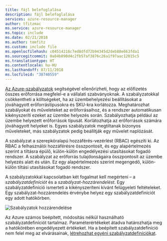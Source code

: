 ```yaml
---
title: fájl belefoglalása
description: fájl belefoglalása
services: azure-resource-manager
author: tfitzmac
ms.service: azure-resource-manager
ms.topic: include
ms.date: 02/21/2018
ms.author: tomfitz
ms.custom: include file
ms.openlocfilehash: c04514218c7ed8dfd72b94345d2deb88e663fda1
ms.sourcegitcommit: 0a84b090d4c2fb57af3876c26a1f97aac12015c5
ms.translationtype: HT
ms.contentlocale: hu-HU
ms.lasthandoff: 07/11/2018
ms.locfileid: "38740559"
---
```

[Az Azure-szabályzatok](/azure/azure-policy/) segítségével ellenőrizheti, hogy az előfizetés összes erőforrása megfelel-e a vállalati szabványoknak. A szabályzatokkal csökkentheti a költségeket, ha az üzembehelyezési beállításokat a jóváhagyott erőforrástípusokra és SKU-kra korlátozza. Meghatározhat szabályokat és műveleteket az erőforrásaihoz, és a rendszer automatikusan kikényszeríti ezeket az üzembe helyezés során. Szabályozhatja például az üzembe helyezett erőforrások típusát. Korlátozhatja az erőforrások számára jóváhagyott helyeket is. Egyes szabályzatok megtiltanak bizonyos műveleteket, más szabályzatok pedig beállítják egy művelet naplózását.

A szabályzat a szerepköralapú hozzáférés-vezérlést (RBAC) egészíti ki. Az RBAC a felhasználói hozzáférésre összpontosít, és egy alapértelmezés szerint a tiltásra épülő, külön-külön engedélyezési utasításokat fogadó rendszer. A szabályzat az erőforrás tulajdonságaira összpontosít az üzembe helyezés alatt és után. Ez egy alapértelmezés szerint megengedő, külön-külön tiltási utasításokat fogadó rendszer.

A szabályzatokkal kapcsolatban két fogalmat kell megérteni – a *szabályzatdefiníciót* és a *szabályzat-hozzárendelést*. Egy szabályzatdefiníció ismerteti a kikényszeríteni kívánt felügyeleti feltételeket. Egy szabályzat-hozzárendelés érvénybe helyez egy szabályzatdefiníciót egy adott hatókörben.

![Szabályzatok hozzárendelése](./media/resource-manager-governance-policy/policy-concepts.png)

Az Azure számos beépített, módosítás nélkül használható szabályzatdefiníciót tartalmaz. Paraméterértékeket átadva határozhatja meg a hatókörében engedélyezett értékeket. Ha a beépített szabályzatdefiníció nem felel meg az elvárásainak, [létrehozhat egyéni szabályzatdefiníciókat](../articles/azure-policy/create-manage-policy.md).

